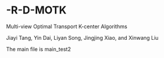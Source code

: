# -R-D-MOTK

Multi-view Optimal Transport K-center Algorithms

Jiayi Tang, Yin Dai, Liyan Song, Jingjing Xiao, and Xinwang Liu

The main file is main_test2

